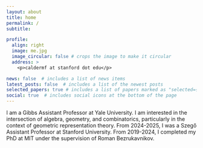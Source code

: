 ```yaml
---
layout: about
title: home
permalink: /
subtitle:

profile:
  align: right
  image: me.jpg
  image_circular: false # crops the image to make it circular
  address: >
    <p>caldermf at stanford dot edu</p>

news: false  # includes a list of news items
latest_posts: false  # includes a list of the newest posts
selected_papers: true # includes a list of papers marked as "selected={true}"
social: true  # includes social icons at the bottom of the page
---
```


I am a Gibbs Assistant Professor at Yale University. I am interested in the intersection of algebra, geometry, and combinatorics, particularly in the context of geometric representation theory. From 2024-2025, I was a Szeg&#337; Assistant Professor at Stanford University. From 2019-2024, I completed my PhD at MIT under the supervision of Roman Bezrukavnikov.